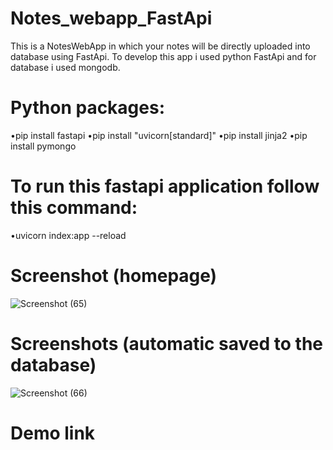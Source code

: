 # Notes_webapp_FastApi
This is a NotesWebApp in which your notes will be directly uploaded into database using FastApi.
To develop this app i used python FastApi and for database i used mongodb.

# Python packages:
 •pip install fastapi
 •pip install "uvicorn[standard]"
 •pip install jinja2 
 •pip install pymongo 

# To run this fastapi application follow this command:
•uvicorn index:app --reload    

# Screenshot (homepage)
![Screenshot (65)](https://github.com/Muntasirul-2002/Notes_webapp_FastApi/assets/108189526/424af3a9-4ec8-4945-8101-936d35b7c7c1)

# Screenshots (automatic saved to the database)
![Screenshot (66)](https://github.com/Muntasirul-2002/Notes_webapp_FastApi/assets/108189526/34032242-8394-40a8-a064-97537f6fc05f)

# Demo link
